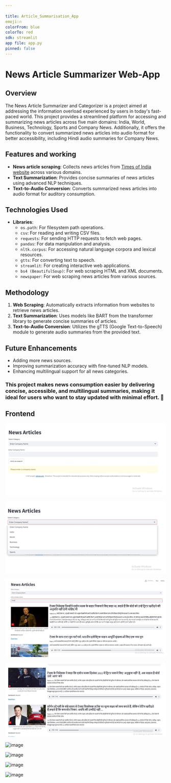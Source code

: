 ```yaml
---

title: Article_Summarisation_App
emoji:🔥
colorFrom: blue
colorTo: red
sdk: streamlit
app file: app.py
pinned: false
---
```


# News Article Summarizer Web-App

## Overview
The News Article Summarizer and Categorizer is a project aimed at addressing the information overload experienced by users in today's fast-paced world. This project provides a streamlined platform for accessing and summarizing news articles across five main domains: India, World, Business, Technology, Sports  and Company News. Additionally, it offers the functionality to convert summarized news articles into audio format for better accessibility, including Hindi audio summaries for Company News.
## Features and working
- **News article scraping**: Collects news articles from [Times of India website](https://timesofindia.indiatimes.com/) across various domains.
- **Text Summarization**: Provides concise summaries of news articles using advanced NLP techniques.
- **Text-to-Audio Conversion**: Converts summarized news articles into audio format for auditory consumption.

## Technologies Used
- **Libraries**:
  - `os.path`: For filesystem path operations.
  - `csv`: For reading and writing CSV files.
  - `requests`: For sending HTTP requests to fetch web pages.
  - `pandas`: For data manipulation and analysis.
  - `nltk.corpus`: For accessing natural language corpora and lexical resources.
  - `gtts`: For converting text to speech.
  - `streamlit`: For creating interactive web applications.
  - `bs4 (BeautifulSoup)`: For web scraping HTML and XML documents.
  - `newspaper`: For web scraping news articles from various sources.


## Methodology
1. **Web Scraping**: Automatically extracts information from websites to retrieve news articles.
2. **Text Summarization**: Uses models like BART from the transformer library to generate concise summaries of articles.
3. **Text-to-Audio Conversion**: Utilizes the gTTS (Google Text-to-Speech) module to generate audio summaries from the provided text.

## Future Enhancements
- Adding more news sources.
- Improving summarization accuracy with fine-tuned NLP models.
- Enhancing multilingual support for all news categories.

### This project makes news consumption easier by delivering concise, accessible, and multilingual summaries, making it ideal for users who want to stay updated with minimal effort. 🚀

## Frontend
![image](https://github.com/yashotari/News-Articles-Summarizer-App/blob/main/1.JPG)

![image](https://github.com/yashotari/News-Articles-Summarizer-App/blob/main/2.JPG)

![image](https://github.com/yashotari/News-Articles-Summarizer-App/blob/main/3.JPG)

![image](https://github.com/yashotari/News-Articles-Summarizer-App/blob/main/4.JPG)

![image](https://github.com/akanksha1131/News-Articles-Summarizer-App/assets/115597711/52cfd4c6-4aaf-4c7c-9fb6-22a052fd414b)

![image](https://github.com/akanksha1131/News-Articles-Summarizer-App/assets/115597711/dacaf544-d657-45eb-9526-bc474abd8577)

![image](https://github.com/akanksha1131/News-Articles-Summarizer-App/assets/115597711/83fc9c47-2d64-4c00-9733-734d34719b68)

![image](https://github.com/akanksha1131/News-Articles-Summarizer-App/assets/115597711/0009eb89-2b86-4a34-91de-382e32bd69cc)





